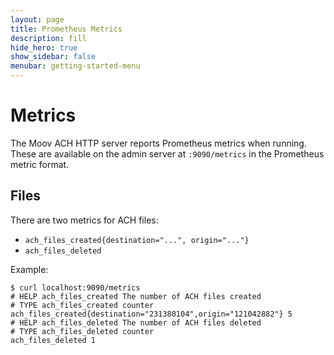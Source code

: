```yaml
---
layout: page
title: Prometheus Metrics
description: fill
hide_hero: true
show_sidebar: false
menubar: getting-started-menu
---
```


# Metrics

The Moov ACH HTTP server reports Prometheus metrics when running. These are available on the admin server at `:9090/metrics` in the Prometheus metric format.

## Files

There are two metrics for ACH files:

- `ach_files_created{destination="...", origin="..."}`
- `ach_files_deleted`

Example:

```
$ curl localhost:9090/metrics
# HELP ach_files_created The number of ACH files created
# TYPE ach_files_created counter
ach_files_created{destination="231380104",origin="121042882"} 5
# HELP ach_files_deleted The number of ACH files deleted
# TYPE ach_files_deleted counter
ach_files_deleted 1
```
